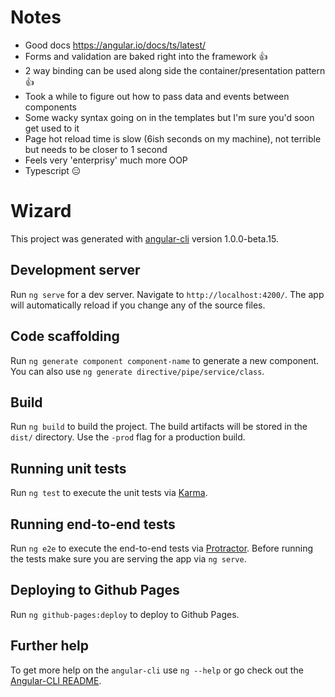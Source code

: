# Notes

* Good docs https://angular.io/docs/ts/latest/
* Forms and validation are baked right into the framework :thumbsup:
* 2 way binding can be used along side the container/presentation pattern :thumbsup:
* Took a while to figure out how to pass data and events between components
* Some wacky syntax going on in the templates but I'm sure you'd soon get used to it
* Page hot reload time is slow (6ish seconds on my machine), not terrible but needs to be closer to 1 second
* Feels very 'enterprisy' much more OOP
* Typescript :expressionless:


# Wizard

This project was generated with [angular-cli](https://github.com/angular/angular-cli) version 1.0.0-beta.15.

## Development server
Run `ng serve` for a dev server. Navigate to `http://localhost:4200/`. The app will automatically reload if you change any of the source files.

## Code scaffolding

Run `ng generate component component-name` to generate a new component. You can also use `ng generate directive/pipe/service/class`.

## Build

Run `ng build` to build the project. The build artifacts will be stored in the `dist/` directory. Use the `-prod` flag for a production build.

## Running unit tests

Run `ng test` to execute the unit tests via [Karma](https://karma-runner.github.io).

## Running end-to-end tests

Run `ng e2e` to execute the end-to-end tests via [Protractor](http://www.protractortest.org/).
Before running the tests make sure you are serving the app via `ng serve`.

## Deploying to Github Pages

Run `ng github-pages:deploy` to deploy to Github Pages.

## Further help

To get more help on the `angular-cli` use `ng --help` or go check out the [Angular-CLI README](https://github.com/angular/angular-cli/blob/master/README.md).
